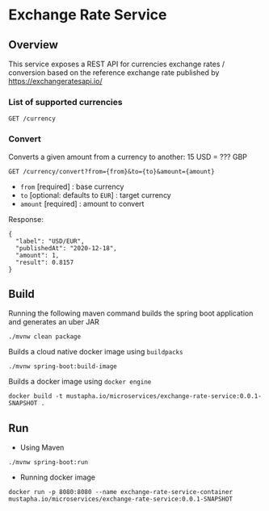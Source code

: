 # Exchange Rate Service

## Overview
This service exposes a REST API for currencies exchange rates / conversion based on the reference exchange rate published by https://exchangeratesapi.io/

### List of supported currencies

```
GET /currency
```



### Convert
Converts a given amount from a currency to another: 15 USD = ??? GBP  

```
GET /currency/convert?from={from}&to={to}&amount={amount}
```
* `from` [required] : base currency
* `to` [optional: defaults to `EUR`] : target currency
* `amount` [required] : amount to convert

Response:

```
{
  "label": "USD/EUR",
  "publishedAt": "2020-12-18",
  "amount": 1,
  "result": 0.8157
}
```


## Build

Running the following maven command builds the spring boot application and generates an uber JAR

```
./mvnw clean package
```
Builds a cloud native docker image using `buildpacks`

```
./mvnw spring-boot:build-image
```
Builds a docker image using `docker engine`

```
docker build -t mustapha.io/microservices/exchange-rate-service:0.0.1-SNAPSHOT .
```

## Run
* Using Maven
  
```
./mvnw spring-boot:run
```


* Running docker image

```
docker run -p 8080:8080 --name exchange-rate-service-container mustapha.io/microservices/exchange-rate-service:0.0.1-SNAPSHOT
```
